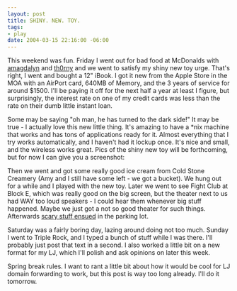 ```yaml
--- 
layout: post
title: SHINY. NEW. TOY.
tags: 
- play
date: 2004-03-15 22:16:00 -06:00
---
```

This weekend was fun.  Friday I went out for bad food at McDonalds with <a href="http://amagdalyn.livejournal.com">amagdalyn</a> and <a href="http://th0rny.livejournal.com">th0rny</a> and we went to satisfy my shiny new toy urge.  That's right, I went and bought a 12" iBook.  I got it new from the Apple Store in the MOA with an AirPort card, 640MB of Memory, and the 3 years of service for around $1500.  I'll be paying it off for the next half a year at least I figure, but surprisingly, the interest rate on one of my credit cards was less than the rate on their dumb little instant loan.

Some may be saying "oh man, he has turned to the dark side!" It may be true - I actually love this new little thing.  It's amazing to have a *nix machine that works and has tons of applications ready for it.  Almost everything that I try works automatically, and I haven't had it lockup once.  It's nice and small, and the wireless works great.  Pics of the shiny new toy will be forthcoming, but for now I can give you a screenshot:

Then we went and got some really good ice cream from Cold Stone Creamery (Amy and I still have some left - we got a bucket).  We hung out for a while and I played with the new toy.  Later we went to see Fight Club at Block E, which was really good on the big screen, but the theater next to us had WAY too loud speakers - I could hear them whenever big stuff happened.  Maybe we just got a not so good theater for such things.  Afterwards <a href="http://www.livejournal.com/users/amagdalyn/110297.html">scary stuff ensued</a> in the parking lot.

Saturday was a fairly boring day, lazing around doing not too much.  Sunday I went to Triple Rock, and I typed a bunch of stuff while I was there.  I'll probably just post that text in a second.   I also worked a little bit on a new format for my LJ, which I'll polish and ask opinions on later this week.

Spring break rules.  I want to rant a little bit about how it would be cool for LJ domain forwarding to work, but this post is way too long already.  I'll do it tomorrow.
